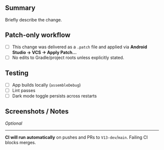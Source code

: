 ## Summary
Briefly describe the change.

## Patch-only workflow
- [ ] This change was delivered as a `.patch` file and applied via **Android Studio → VCS → Apply Patch…**
- [ ] No edits to Gradle/project roots unless explicitly stated.

## Testing
- [ ] App builds locally (`assembleDebug`)
- [ ] Lint passes
- [ ] Dark mode toggle persists across restarts

## Screenshots / Notes
_Optional_

---

**CI will run automatically** on pushes and PRs to `V13-dev`/`main`. Failing CI blocks merges.


